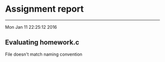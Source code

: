 # Assignment report
---
Mon Jan 11 22:25:12 2016

## Evaluating homework.c

File doesn't match naming convention

